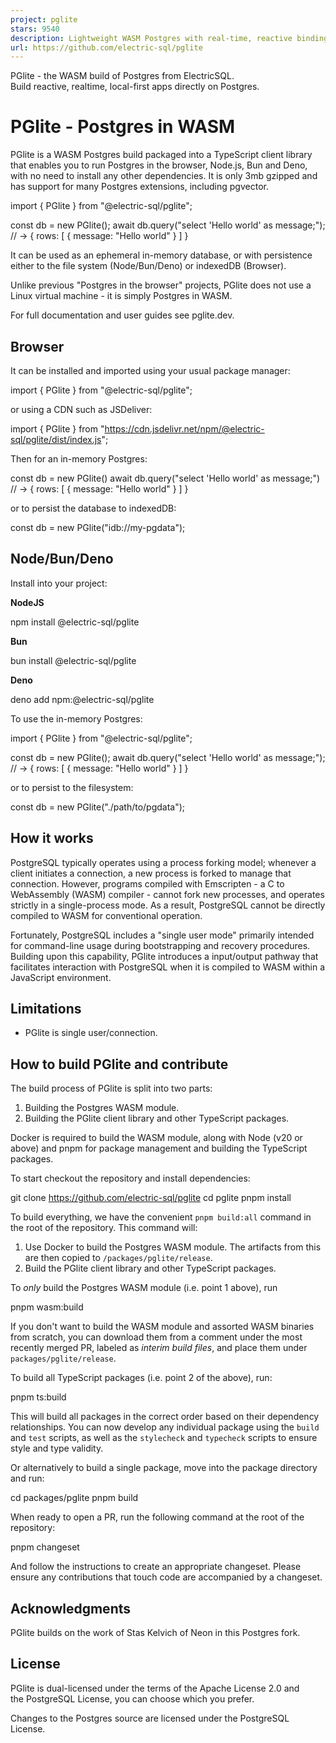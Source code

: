 ```yaml
---
project: pglite
stars: 9540
description: Lightweight WASM Postgres with real-time, reactive bindings.
url: https://github.com/electric-sql/pglite
---
```


PGlite - the WASM build of Postgres from ElectricSQL.  
Build reactive, realtime, local-first apps directly on Postgres.

PGlite - Postgres in WASM
=========================

PGlite is a WASM Postgres build packaged into a TypeScript client library that enables you to run Postgres in the browser, Node.js, Bun and Deno, with no need to install any other dependencies. It is only 3mb gzipped and has support for many Postgres extensions, including pgvector.

import { PGlite } from "@electric-sql/pglite";

const db \= new PGlite();
await db.query("select 'Hello world' as message;");
// -> { rows: \[ { message: "Hello world" } \] }

It can be used as an ephemeral in-memory database, or with persistence either to the file system (Node/Bun/Deno) or indexedDB (Browser).

Unlike previous "Postgres in the browser" projects, PGlite does not use a Linux virtual machine - it is simply Postgres in WASM.

For full documentation and user guides see pglite.dev.

Browser
-------

It can be installed and imported using your usual package manager:

import { PGlite } from "@electric-sql/pglite";

or using a CDN such as JSDeliver:

import { PGlite } from "https://cdn.jsdelivr.net/npm/@electric-sql/pglite/dist/index.js";

Then for an in-memory Postgres:

const db \= new PGlite()
await db.query("select 'Hello world' as message;")
// -> { rows: \[ { message: "Hello world" } \] }

or to persist the database to indexedDB:

const db \= new PGlite("idb://my-pgdata");

Node/Bun/Deno
-------------

Install into your project:

**NodeJS**

npm install @electric-sql/pglite

**Bun**

bun install @electric-sql/pglite

**Deno**

deno add npm:@electric-sql/pglite

To use the in-memory Postgres:

import { PGlite } from "@electric-sql/pglite";

const db \= new PGlite();
await db.query("select 'Hello world' as message;");
// -> { rows: \[ { message: "Hello world" } \] }

or to persist to the filesystem:

const db \= new PGlite("./path/to/pgdata");

How it works
------------

PostgreSQL typically operates using a process forking model; whenever a client initiates a connection, a new process is forked to manage that connection. However, programs compiled with Emscripten - a C to WebAssembly (WASM) compiler - cannot fork new processes, and operates strictly in a single-process mode. As a result, PostgreSQL cannot be directly compiled to WASM for conventional operation.

Fortunately, PostgreSQL includes a "single user mode" primarily intended for command-line usage during bootstrapping and recovery procedures. Building upon this capability, PGlite introduces a input/output pathway that facilitates interaction with PostgreSQL when it is compiled to WASM within a JavaScript environment.

Limitations
-----------

-   PGlite is single user/connection.

How to build PGlite and contribute
----------------------------------

The build process of PGlite is split into two parts:

1.  Building the Postgres WASM module.
2.  Building the PGlite client library and other TypeScript packages.

Docker is required to build the WASM module, along with Node (v20 or above) and pnpm for package management and building the TypeScript packages.

To start checkout the repository and install dependencies:

git clone https://github.com/electric-sql/pglite
cd pglite
pnpm install

To build everything, we have the convenient `pnpm build:all` command in the root of the repository. This command will:

1.  Use Docker to build the Postgres WASM module. The artifacts from this are then copied to `/packages/pglite/release`.
2.  Build the PGlite client library and other TypeScript packages.

To _only_ build the Postgres WASM module (i.e. point 1 above), run

pnpm wasm:build

If you don't want to build the WASM module and assorted WASM binaries from scratch, you can download them from a comment under the most recently merged PR, labeled as _interim build files_, and place them under `packages/pglite/release`.

To build all TypeScript packages (i.e. point 2 of the above), run:

pnpm ts:build

This will build all packages in the correct order based on their dependency relationships. You can now develop any individual package using the `build` and `test` scripts, as well as the `stylecheck` and `typecheck` scripts to ensure style and type validity.

Or alternatively to build a single package, move into the package directory and run:

cd packages/pglite
pnpm build

When ready to open a PR, run the following command at the root of the repository:

pnpm changeset

And follow the instructions to create an appropriate changeset. Please ensure any contributions that touch code are accompanied by a changeset.

Acknowledgments
---------------

PGlite builds on the work of Stas Kelvich of Neon in this Postgres fork.

License
-------

PGlite is dual-licensed under the terms of the Apache License 2.0 and the PostgreSQL License, you can choose which you prefer.

Changes to the Postgres source are licensed under the PostgreSQL License.
